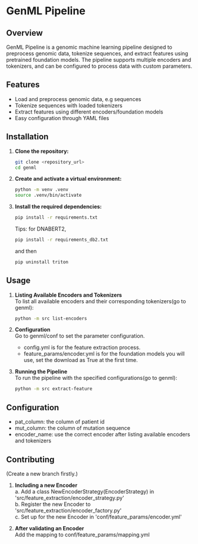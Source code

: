 # GenML Pipeline

## Overview

GenML Pipeline is a genomic machine learning pipeline designed to preprocess genomic data, tokenize sequences, and extract features using pretrained foundation models. The pipeline supports multiple encoders and tokenizers, and can be configured to process data with custom parameters.

## Features

- Load and preprocess genomic data, e.g sequences 
- Tokenize sequences with loaded tokenizers
- Extract features using different encoders/foundation models
- Easy configuration through YAML files

## Installation

1. **Clone the repository:**

   ```sh
   git clone <repository_url>
   cd genml
   ```

2. **Create and activate a virtual environment:**

   ```sh
   python -m venv .venv
   source .venv/bin/activate
   ```

3. **Install the required dependencies:**

   ```sh
   pip install -r requirements.txt
   ```
   Tips: for DNABERT2, 
   ```sh
   pip install -r requirements_db2.txt
   ```
   and then 
   ```sh
   pip uninstall triton
   ```

## Usage

1. **Listing Available Encoders and Tokenizers** <br>
To list all available encoders and their corresponding tokenizers(go to genml):
   ```sh
   python -m src list-encoders
   ```

2. **Configuration** <br>
Go to genml/conf to set the parameter configuration.  
   - config.yml is for the feature extraction process. 
   - feature_params/encoder.yml is for the foundation models you will use, set the download as True at the first time.



3. **Running the Pipeline** <br>
To run the pipeline with the specified configurations(go to genml):
   ```sh
   python -m src extract-feature
   ```



## Configuration
- pat_column: the column of patient id  
- mut_column: the column of mutation sequence  
- encoder_name: use the correct encoder after listing available encoders and tokenizers  


## Contributing

(Create a new branch firstly.)
1. **Including a new Encoder**  <br>
   a. Add a class NewEncoderStrategy(EncoderStrategy) in 'src/feature_extraction/encoder_strategy.py'  
   b. Register the new Encoder to 'src/feature_extraction/encoder_factory.py'  
   c. Set up for the new Encoder in 'conf/feature_params/encoder.yml'  

3. **After validating an Encoder**  <br>
   Add the mapping to conf/feature_params/mapping.yml
  







